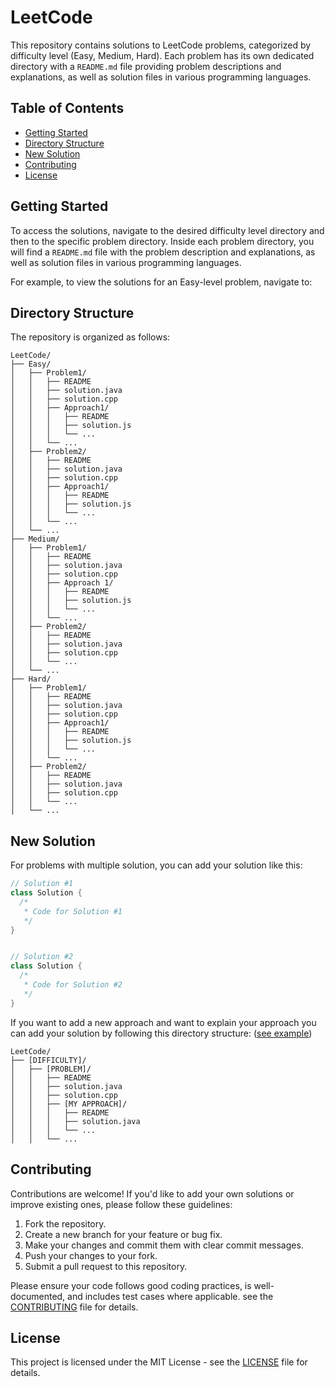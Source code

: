 # LeetCode

This repository contains solutions to LeetCode problems, categorized by difficulty level (Easy, Medium, Hard). Each problem has its own dedicated directory with a `README.md` file providing problem descriptions and explanations, as well as solution files in various programming languages.

## Table of Contents

- [Getting Started](#getting-started)
- [Directory Structure](#directory-structure)
- [New Solution](#new-solution)
- [Contributing](#contributing)
- [License](#license)

## Getting Started

To access the solutions, navigate to the desired difficulty level directory and then to the specific problem directory. Inside each problem directory, you will find a `README.md` file with the problem description and explanations, as well as solution files in various programming languages.

For example, to view the solutions for an Easy-level problem, navigate to:


## Directory Structure

The repository is organized as follows:
```
LeetCode/
├── Easy/
│   ├── Problem1/
│   │   ├── README
│   │   ├── solution.java
│   │   ├── solution.cpp
│   │   ├── Approach1/
│   │   │   ├── README
│   │   │   ├── solution.js
│   │   │   └── ...
│   │   └── ...
│   ├── Problem2/
│   │   ├── README
│   │   ├── solution.java
│   │   ├── solution.cpp
│   │   ├── Approach1/
│   │   │   ├── README
│   │   │   ├── solution.js
│   │   │   └── ...
│   │   └── ...
│   └── ...
├── Medium/
│   ├── Problem1/
│   │   ├── README
│   │   ├── solution.java
│   │   ├── solution.cpp
│   │   ├── Approach 1/
│   │   │   ├── README
│   │   │   ├── solution.js
│   │   │   └── ...
│   │   └── ...
│   ├── Problem2/
│   │   ├── README
│   │   ├── solution.java
│   │   ├── solution.cpp
│   │   └── ...
│   └── ...
├── Hard/
│   ├── Problem1/
│   │   ├── README
│   │   ├── solution.java
│   │   ├── solution.cpp
│   │   ├── Approach1/
│   │   │   ├── README
│   │   │   ├── solution.js
│   │   │   └── ...
│   │   └── ...
│   ├── Problem2/
│   │   ├── README
│   │   ├── solution.java
│   │   ├── solution.cpp
│   │   └── ...
│   └── ...
```

## New Solution

For problems with multiple solution, you can add your solution like this:

```java
// Solution #1
class Solution {
  /*
   * Code for Solution #1
   */
}


// Solution #2
class Solution {
  /*
   * Code for Solution #2
   */
}
```

If you want to add a new approach and want to explain your approach you can add your solution by following this directory structure: ([see example](https://github.com/godkingjay/LeetCode/blob/master/Hard/72.%20Edit%20Distance/Levenshtein/README.md))

```
LeetCode/
├── [DIFFICULTY]/
│   ├── [PROBLEM]/
│   │   ├── README
│   │   ├── solution.java
│   │   ├── solution.cpp
│   │   ├── [MY APPROACH]/
│   │   │   ├── README
│   │   │   ├── solution.java
│   │   │   └── ...
│   │   └── ...
```

## Contributing

Contributions are welcome! If you'd like to add your own solutions or improve existing ones, please follow these guidelines:

1. Fork the repository.
2. Create a new branch for your feature or bug fix.
3. Make your changes and commit them with clear commit messages.
4. Push your changes to your fork.
5. Submit a pull request to this repository.

Please ensure your code follows good coding practices, is well-documented, and includes test cases where applicable.
see the [CONTRIBUTING](CONTRIBUTING.md) file for details.

## License

This project is licensed under the MIT License - see the [LICENSE](LICENSE) file for details.
